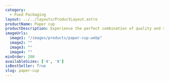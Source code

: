```yaml
---
category:
  - Food Packaging
layout: ../../layouts/ProductLayout.astro
productName: Paper cup
productDescription: Experience the perfect combination of quality and sustainability with our Paper cup! Designed to keep your food fresh and safe, it's the ideal choice for eco-conscious food lovers.
imageUrls:
  image1: "/images/products/paper-cup.webp"
  image2: ""
  image3: ""
  image4: ""
minOrder: 200
availableSizes: ['4', '8']
isBestSeller: True
slug: paper-cup
---
```


